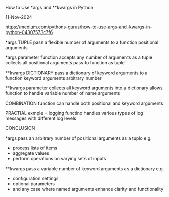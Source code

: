 How to Use *args and **kwargs in Python

11-Nov-2024

https://medium.com/pythons-gurus/how-to-use-args-and-kwargs-in-python-04307573c7f6

*args           TUPLE
pass a flexible number of arguments to a function
positional arguments

*args parameter
function accepts any number of arguments as a tuple
collects all positional arguments pass to function as tuple


**kwargs        DICTIONARY
pass a dictionary of keyword arguments to a function
keyword arguments   arbitrary number

**kwargs parameter
collects all keyword arguments into a dictionary
allows function to handle variable number of name arguments


COMBINATION
function can handle both positional and keyword arguments

PRACTIAL
exmple = logging functino
handles various types of log messages with different log levels


CONCLUSION

*args
pass an arbitrary number of positional arguments as a tuplo
e.g.
- process lists of items
- aggregate values
- perform operations on varying sets of inputs

**kwargs
pass a variable number of keyword arguments as a dictionary
e.g.
- configuration settings
- optional parameters
- and any case where named arguments enhance clarity and functionality
